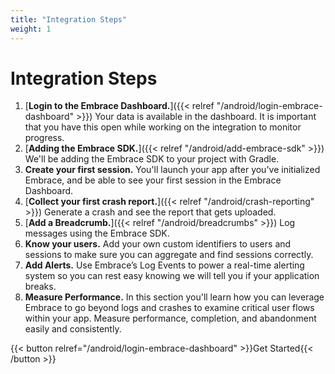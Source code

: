 ```yaml
---
title: "Integration Steps"
weight: 1
---
```


# Integration Steps

1. [**Login to the Embrace Dashboard.**]({{< relref "/android/login-embrace-dashboard" >}}) Your data is available in the dashboard. It is important that you have this open while working on the integration to monitor progress.
1. [**Adding the Embrace SDK.**]({{< relref "/android/add-embrace-sdk" >}}) We'll be adding the Embrace SDK to your project
   with Gradle.
1. **Create your first session.** You'll launch your app after you've
   initialized Embrace, and be able to see your first session in the Embrace
   Dashboard.
1. [**Collect your first crash report.**]({{< relref "/android/crash-reporting" >}}) Generate a crash and see the report that
   gets uploaded.
1. [**Add a Breadcrumb.**]({{< relref "/android/breadcrumbs" >}}) Log messages using the Embrace SDK.
1. **Know your users.** Add your own custom identifiers to users and sessions to make sure you can aggregate and find sessions correctly.
1. **Add Alerts.** Use Embrace’s Log Events to power a real-time alerting system so you can rest easy knowing we will tell you if your application breaks.
1. **Measure Performance.** In this section you'll learn how you can leverage Embrace to go beyond logs and crashes to examine critical user flows within your app. Measure performance, completion, and abandonment easily and consistently.

{{< button relref="/android/login-embrace-dashboard" >}}Get Started{{< /button >}}
